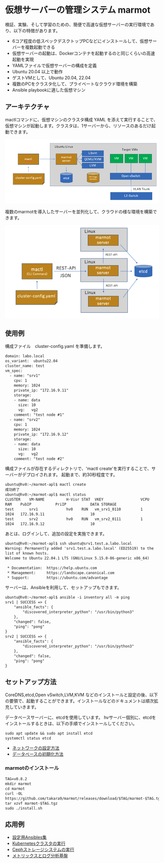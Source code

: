 # 仮想サーバーの管理システム marmot 

検証、実験、そして学習のための、簡便で高速な仮想サーバーの実行環境であり、以下の特徴があります。

* 6コア程度の低スペックデスクトップPCなどにインストールして、仮想サーバーを複数起動できる
* 仮想サーバーの起動は、Dockerコンテナを起動するのと同じくらいの高速起動を実現
* YAMLファイルで仮想サーバーの構成を定義
* Ubuntu 20.04 以上で動作
* ゲストVMとして、Ubuntu 20.04, 22.04
* 複数のPCをクラスタ化して、プライベートなクラウド環境を構築
* Ansible playbookに適した仮想マシン


## アーキテクチャ
mactlコマンドに、仮想マシンのクラスタ構成 YAML を添えて実行することで、仮想マシンが起動します。クラスタは、1サーバーから、リソースのあるだけ起動できます。

![Architecture](docs/architecture-1.png)


複数のmarmotを導入したサーバーを並列化して、クラウドの様な環境を構築できます。

![Architecture](docs/architecture-2.png)


## 使用例

構成ファイル　cluster-config.yaml を準備します。

```
domain: labo.local
os_variant:  ubuntu22.04
cluster_name: test
vm_spec:
  - name: "srv1"
    cpu: 1
    memory: 1024
    private_ip: "172.16.9.11"
    storage:
    - name: data
      size: 10
      vg:   vg2
    comment: "test node #1"
  - name: "srv2"
    cpu: 1
    memory: 1024
    private_ip: "172.16.9.12"
    storage:
    - name: data
      size: 10
      vg:   vg2
    comment: "test node #2"
```

構成ファイルが存在するディレクトリで、'mactl create'を実行することで、サーバーがデプロイされます。
起動まで、約30秒程度です。

```
ubuntu@hv0:~/marmot-apl$ mactl create
成功終了
ubuntu@hv0:~/marmot-apl$ mactl status
CLUSTER    VM-NAME          H-Visr STAT  VKEY                 VCPU  RAM    PubIP           PriIP           DATA STORAGE        
test       srv1             hv0    RUN   vm_srv1_0110         1     1024   172.16.9.11                     10  
test       srv2             hv0    RUN   vm_srv2_0111         1     1024   172.16.9.12                     10  
```

あとは、ログインして、追加の設定を実施できます。


```
ubuntu@hv0:~/marmot-apl$ ssh ubuntu@srv1.test.a.labo.local
Warning: Permanently added 'srv1.test.a.labo.local' (ED25519) to the list of known hosts.
Welcome to Ubuntu 22.04.1 LTS (GNU/Linux 5.15.0-86-generic x86_64)

 * Documentation:  https://help.ubuntu.com
 * Management:     https://landscape.canonical.com
 * Support:        https://ubuntu.com/advantage

```

サーバーは、Ansibleを利用して、セットアップもできます。

```
ubuntu@hv0:~/marmot-apl$ ansible -i inventory all -m ping
srv1 | SUCCESS => {
    "ansible_facts": {
        "discovered_interpreter_python": "/usr/bin/python3"
    },
    "changed": false,
    "ping": "pong"
}
srv2 | SUCCESS => {
    "ansible_facts": {
        "discovered_interpreter_python": "/usr/bin/python3"
    },
    "changed": false,
    "ping": "pong"
}
```



## セットアップ方法

CoreDNS,etcd,Open vSwitch,LVM,KVM などのインストールと設定の後、以下の要領で、起動することができます。インストールなどのドキュメントは順次拡充していきます。

データベースサーバーに、etcdを使用しています。
hvサーバー個別に、etcdをインストールするときは、以下の手順でインストールしてください。

```
sudo apt update && sudo apt install etcd
systemctl status etcd
```

- [ネットワークの設定方法](docs/network-setup.md)
- [データベースの初期化方法](cmd/hv-admin/README.md)

### marmotのインストール

```
TAG=v0.8.2
mkdir marmot
cd marmot
curl -OL https://github.com/takara9/marmot/releases/download/$TAG/marmot-$TAG.tgz
tar xzvf marmot-$TAG.tgz
sudo ./install.sh
```


## 応用例

- [設定用Ansibles集](https://github.com/takara9/marmot-servers)
- [Kubernetesクラスタの実行](https://github.com/takara9/marmot-servers/tree/main/kubernetes)
- [Cephストレージシステムの実行](https://github.com/takara9/marmot-servers/tree/main/ceph)
- [メトリックスとログ分析基盤](https://github.com/takara9/docker_and_k8s/tree/main/4-10_Observability)



